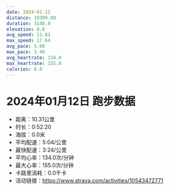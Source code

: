 ```yaml
---
date: 2024-01-12
distance: 10309.80
duration: 3140.0
elevation: 0.0
avg_speed: 11.82
max_speed: 17.64
avg_pace: 5.08
max_pace: 3.40
avg_heartrate: 134.0
max_heartrate: 155.0
calories: 0.0
---
```


# 2024年01月12日 跑步数据

- 距离：10.31公里
- 时长：0:52:20
- 海拔：0.0米
- 平均配速：5:04/公里
- 最快配速：3:24/公里
- 平均心率：134.0次/分钟
- 最大心率：155.0次/分钟
- 卡路里消耗：0.0千卡
- 活动链接：https://www.strava.com/activities/10543472771
